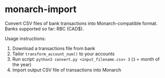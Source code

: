 # monarch-import

Convert CSV files of bank transactions into Monarch-compatible format. Banks supported so far: RBC
(CAD$).

Usage instructions:

1. Download a transactions file from bank
1. Tailor `transform_account_num()` to your accounts
1. Run script: `python3 convert.py <input_filename.csv> 3` (`3` = month of the year)
1. Import output CSV file of transactions into Monarch
